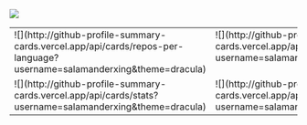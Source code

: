 ![](http://github-profile-summary-cards.vercel.app/api/cards/profile-details?username=salamanderxing&theme=dracula)

<table>
  <tr>
    <td valign="top" width="50%">
      ![](http://github-profile-summary-cards.vercel.app/api/cards/repos-per-language?username=salamanderxing&theme=dracula)
    </td>
    <td valign="top" width="50%">
      ![](http://github-profile-summary-cards.vercel.app/api/cards/most-commit-language?username=salamanderxing&theme=dracula)
    </td>
  </tr>
  <tr>
  <td>
    ![](http://github-profile-summary-cards.vercel.app/api/cards/stats?username=salamanderxing&theme=dracula)
  </td>
  <td>
    ![](http://github-profile-summary-cards.vercel.app/api/cards/productive-time?username=salamanderxing&theme=dracula&utcOffset=8)
  </td>
  </tr>
</table>

<!--

**SalamanderXing/SalamanderXing** is a ✨ _special_ ✨ repository because its `README.md` (this file) appears on your GitHub profile.

Here are some ideas to get you started:

- 🔭 I’m currently working on ...
- 🌱 I’m currently learning ...
- 👯 I’m looking to collaborate on ...
- 🤔 I’m looking for help with ...
- 💬 Ask me about ...
- 📫 How to reach me: ...
- 😄 Pronouns: ...
- ⚡ Fun fact: ...
-->
